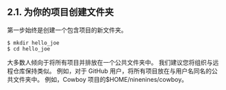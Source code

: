## 2.1. 为你的项目创建文件夹
第一步始终是创建一个包含项目的新文件夹。
```
$ mkdir hello_joe
$ cd hello_joe
```
大多数人倾向于将所有项目并排放在一个公共文件夹中。 我们建议您将组织与远程仓库保持类似。 例如，对于 GitHub 用户，将所有项目放在与用户名同名的公共文件夹中。 例如，Cowboy 项目的$HOME/ninenines/cowboy。
